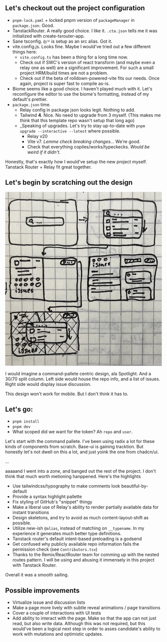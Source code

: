 ## Let's checkout out the project configuration
- `pnpm-lock.yaml` + locked pnpm version of `packageManager` in `package.json`. Good.
- TanstackRouter. A really good choice. I like it. `.cta.json` tells me it was initialized with create-tsrouter-app.
- Sane tsconfig. `@/*` is setup as an src alias. Got it.
- vite.config.js. Looks fine. Maybe I would've tried out a few different things here:
  - `vite.config.ts` has been a thing for a long time now.
  - Check out if SWC's version of react transform (and maybe even a relay one as well) are a significant improvement. For such a small project HRM/build times are not a problem.
  - Check out if the beta of rolldown-powered-vite fits our needs. Once again, project is super fast to compile as-is.
- Biome seems like a good choice. I haven't played much with it. Let's reconfigure the editor to use the biome's formatting, instead of my default's prettier.
- `package.json` time.
  - Relay config in package json looks legit. Nothing to add.
  - Tailwind **4**. Nice. No need to upgrade from 3 myself. (This makes me think that this template repo wasn't setup that long ago)
  - _Speaking of upgrades. Let's try to stay up-to-date with `pnpm upgrade --interactive --latest` where possible.
    - Relay v20
    - Vite v7. _Lemme check breaking changes..._ We're good.
    - Check that everything copiles/works/typeckecks. _Would be weird if it didn't._

Honestly, that's exactly how I would've setup the new project myself. Tanstack Router + Relay fit great together.

## Let's begin by scratching out the design

![Mockup design](/public/mockup.jpeg)

I would imagine a command-pallete centric design, ala Spotlight. And a 30/70 split column. Left side would house the repo info, and a list of issues. Right side would display issue discussion.

This design won't work for mobile. But I don't think it has to.

## Let's go:
- `pnpm install`
- `pnpm dev`
- What scoped did we want for the token? Ah `repo` and `user`.

Let's start with the command pallete. I've been using radix a lot for these kinds of components from scratch. Base-ui is gaining tracktion. But honestly let's not dwell on this a lot, and just yoink the one from chadcn/ui.

...

aaaaand I went into a zone, and banged out the rest of the project. I don't think that much worth metioning hanppened. Here's the highlights

- Use tailwindcss/typography to make comments look beautiful-by-default
- Provide a syntax highlight pallette
- Fix styling of GitHub's "snippet" thingy
- Make a liberal use of Relay's ability to render partially available data for instant transitions
- Design skeletons, and try to avoid as much content-layout-shift as possible.
- Utilize new-ish `@alias`, instead of matching on `__typename`. In my experience it generates much better type definitions.
- Tanstack router's default intent-based preloading is a godsend
- Get confused why publicly available repo information fails the permission check (see `Contributors.tsx`)
- Thanks to the Remix/ReactRouter team for comming up with the nested routes pattern. I will be using and abusing it immensely in this project with Tanstack Router.

Overall it was a smooth sailing.

## Possible improvements

- Virtualize issue and discussion lists
- Make a page more lively with subtle reveal animations / page transitions
- Cover a couple of interactions with UI tests
- Add ability to interact with the page. Make so that the app can not just read, but also write data. Although this was not required, but this would've been a logical next step in order to asses candidate's ability to work with mutations and optimistic updates.
